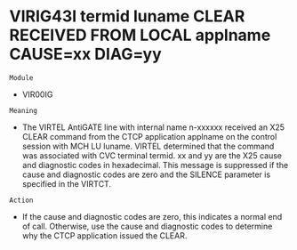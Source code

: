 # VIRIG43I termid luname CLEAR RECEIVED FROM LOCAL applname CAUSE=xx DIAG=yy

`Module`
- VIR00IG

`Meaning`
- The VIRTEL AntiGATE line with internal name n-xxxxxx received an X25 CLEAR command from the CTCP application applname on the control session with MCH LU luname. VIRTEL determined that the command was associated with CVC terminal termid. xx and yy are the X25 cause and diagnostic codes in hexadecimal. This message is suppressed if the cause and diagnostic codes are zero and the SILENCE parameter is specified in the VIRTCT.

`Action`
- If the cause and diagnostic codes are zero, this indicates a normal end of call. Otherwise, use the cause and diagnostic codes to determine why the CTCP application issued the CLEAR.
